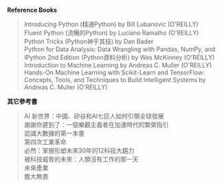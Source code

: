 **Reference Books**  
> Introducing Python (精通Python) by Bill Lubanovic (O'REILLY)  
> Fluent Python (流暢的Python) by Luciano Ramalho (O'REILLY)  
> Python Tricks (Python神乎其技) by Dan Bader  
> Python for Data Analysis: Data Wrangling with Pandas, NumPy, and IPython 2nd Edition (Python資料分析) by Wes McKinney (O'REILLY)  
> Introduction to Machine Learning by Andreas C. Muller (O'REILLY)  
> Hands-On Machine Learning with Scikit-Learn and TensorFlow: Concepts, Tools, and Techniques to Build Intelligent Systems by Andreas C. Muller (O'REILLY)  


**其它參考書**  
> AI 新世界：中國、矽谷和AI七巨人如何引領全球發展  
> 謝謝你遲到了：一個樂觀主義者在加速時代的繁榮指引  
> 認識大數據的第一本書  
> 第四次工業革命  
> 必然：掌握形塑未來30年的12科技大趨力  
> 被科技威脅的未來：人類沒有工作的那一天  
> 未來產業  
> 膽大無畏  

